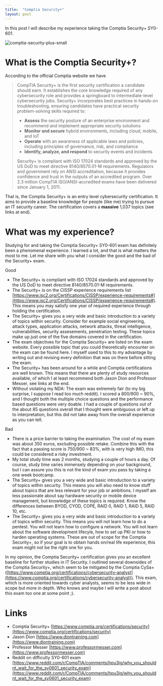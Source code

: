 ```yaml
---
title:  "Comptia Security+"
layout: post
---
```


In this post I will describe my experience taking the Comptia Security+ SY0-601.

![comptia-security-plus-small](https://user-images.githubusercontent.com/65175073/172543640-10b3d336-8fdb-40f5-b54d-0af99fab11d8.png)


# What is the Comptia Security+?

According to the official Comptia website we have

> CompTIA Security+ is the first security certification a candidate should earn. It establishes the core knowledge required of any cybersecurity role and provides a springboard to intermediate-level cybersecurity jobs. Security+ incorporates best practices in hands-on troubleshooting, ensuring candidates have practical security problem-solving skills required to: 
> - **Assess** the security posture of an enterprise environment and recommend and implement appropriate security solutions
> - **Monitor and secure** hybrid environments, including cloud, mobile, and IoT
> - **Operate** with an awareness of applicable laws and policies, including principles of governance, risk, and compliance
> - **Identify, analyze, and respond** to security events and incidents
> 
> Security+ is compliant with ISO 17024 standards and approved by the US DoD to meet directive 8140/8570.01-M requirements. Regulators and government rely on ANSI accreditation, because it provides confidence and trust in the outputs of an accredited program. Over 2.3 million CompTIA ISO/ANSI-accredited exams have been delivered since January 1, 2011.

That is, the Comptia Security+ is an entry level cybersecurity certification. It aims to provide a baseline knowledge for people (like me) trying to pursue an IT security career. The certification covers a **massive** 1,037 topics (see links at end).

# What was my experience?

Studying for and taking the Comptia Security+ SY0-601 exam has definitely been a phenomenal experience. I learned a lot, and that is what matters the most to me. Let me share with you what I consider the good and the bad of the Security+ exam.

Good
- The Security+ is compliant with ISO 17024 standards and approved by the US DoD to meet directive 8140/8570.01-M requirements. 
- The Security+ is on the CISSP experience requirements list [https://www.isc2.org/Certifications/CISSP/experience-requirements#](https://www.isc2.org/Certifications/CISSP/experience-requirements#). This means you may satisfy one year of required experience through holding the certification.
- The Security+ gives you a very wide and basic introduction to a variety of topics within security. Consider for example social engineering, attack types, application attacks, network attacks, threat intelligence, vulnerabilities, security assesements, penetration testing. These topics make up just one of the five domains covered in the certification.
- The exam objectives for the Comptia Security+ are listed on the exam website. Every possible topic that you could theoretically encounter on the exam can be found here. I myself used to this to my advantage by writing out and revising every definition that was on there before sitting the exam.
- The Security+ has been around for a while and Comptia certifications are well known. This means that there are plenty of study resources available, of which I at least recommend both Jason Dion and Professor Messer, see links at the end.
- Without violating my NDA: The exam was extremely fair (to my big surprise, I suppose I read too much reddit). I scored a 800/900 ~ 90%, and I thought both the multiple choice questions and the performance based questions were very doable. I had a couple of questions out of the about 85 questions overall that I thought were ambiguous or left up to interpretation, but this did not take away from the overall experience as you can tell.

Bad
- There is a price barrier to taking the examination. The cost of my exam was about 350 euros, excluding possible retake. Combine this with the fact that a passing score is 750/900 ~ 83%, with is very high IMO, this could be considered a risky investment.
- My total study time was 2 months, studying a couple of hours a day. Of course, study time varies immensely depending on your background, but I can assure you this is not the kind of exam you pass by taking a one week bootcamp.
- The Security+ gives you a very wide and basic introduction to a variety of topics within security. This means you will also need to know stuff about topics that are less relevant for your job or ambitions. I myself am less passionate about say hardware security or mobile device management, but knowledge of these topics is required. Know the differences between BYOD, CYOD, COPE, RAID 0, RAID 1, RAID 5, RAID 10, etc.
- The Security+ gives you a very wide and basic introduction to a variety of topics within security. This means you will not learn how to do a pentest. You will not learn how to configure a network. You will not learn about the software development lifecyle, how to set up PKI or how to harden operating systems. These are out of scope for the Comptia Security+, so if your goal is to obtain hands on/real life experience, this exam might not be the right one for you.

In my opinion, the Comptia Security+ certification gives you an excellent baseline for further studies in IT Security. I outlined several downsides of the Comptia Security+, which seem to be mitigated by the Comptia CySa+ ([https://www.comptia.org/certifications/cybersecurity-analyst](https://www.comptia.org/certifications/cybersecurity-analyst)). This exam, which is more oriented towards cyber analysts, seems to be less wide in scope but more in depth. Who knows and maybe I will write a post about this exam too one at some point ;).

# Links
- Comptia Security+ [https://www.comptia.org/certifications/security](https://www.comptia.org/certifications/security)
- Jason Dion [https://www.diontraining.com](https://www.diontraining.com)
- Professor Messer [https://www.professormesser.com](https://www.professormesser.com)
- Reddit on difficulty SY0-601 exam [https://www.reddit.com/r/CompTIA/comments/hpu3ig/why_you_shouldnt_wait_for_the_sy0601_security_exam](https://www.reddit.com/r/CompTIA/comments/hpu3ig/why_you_shouldnt_wait_for_the_sy0601_security_exam)
